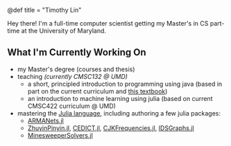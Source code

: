 @def title = "Timothy Lin"

Hey there! I'm a full-time computer scientist getting my 
Master's in CS part-time at the University of Maryland.

## What I'm Currently Working On
* my Master's degree (courses and thesis)
* teaching  *(currently CMSC132 @ UMD)*
  * a short, principled introduction to programming using java (based in part on the current curriculum and [this textbook](http://math.hws.edu/javanotes/))
  * an introduction to machine learning using julia (based on current CMSC422 curriculum @ UMD)
* mastering the [Julia language](https://julialang.org/), including authoring a few julia packages:
  * [ARMANets.jl](https://github.com/tmthyln/ARMANets.jl)
  * [ZhuyinPinyin.jl](https://github.com/tmthyln/ZhuyinPinyin.jl),
    [CEDICT.jl](https://github.com/tmthyln/CEDICT.jl),
    [CJKFrequencies.jl](https://github.com/tmthyln/CJKFrequencies.jl), 
    [IDSGraphs.jl](https://github.com/tmthyln/IDSGraphs.jl)
  * [MinesweeperSolvers.jl](https://github.com/tmthyln/MinesweeperSolvers.jl)

